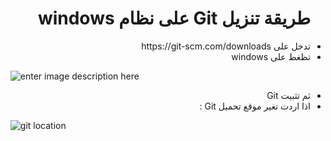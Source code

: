 ﻿# <div dir=rtl>طريقة تنزيل Git على  نظام windows </div>

<ul>
<div dir=rtl> 
<li><div dir=rtl>تدخل على https://git-scm.com/downloads </div>  </li>
<li><div dir=rtl>  تظغط على windows  </div>  </li></div>

![enter image description here](https://res.cloudinary.com/duuconncq/image/upload/v1618336996/Screenshot_2021-04-13_203533_LI_zi9kta.jpg)


<div dir=rtl> 
 <li>ثم تثبيت Git</li>
</div>

<div dir=rtl> <li>  اذا اردت تغير موقع تحميل Git : </li>
</div>

![git location](https://res.cloudinary.com/duuconncq/image/upload/v1618335924/Screenshot_2021-04-13_204458_opqnop.png)


</ul>





 


